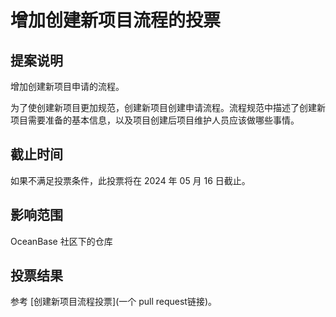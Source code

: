# 增加创建新项目流程的投票

## 提案说明
增加创建新项目申请的流程。

为了使创建新项目更加规范，创建新项目创建申请流程。流程规范中描述了创建新项目需要准备的基本信息，以及项目创建后项目维护人员应该做哪些事情。

## 截止时间
如果不满足投票条件，此投票将在 2024 年 05 月 16 日截止。

## 影响范围
OceanBase 社区下的仓库


## 投票结果
参考 [创建新项目流程投票](一个 pull request链接)。
